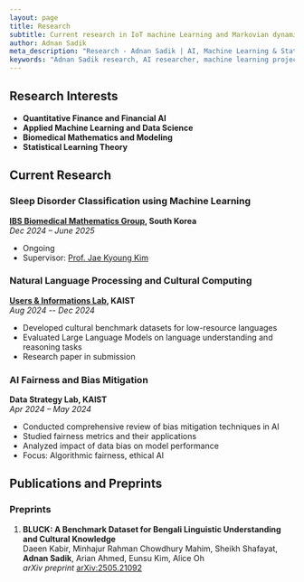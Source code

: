 ```yaml
---
layout: page
title: Research
subtitle: Current research in IoT machine Learning and Markovian dynamics.
author: Adnan Sadik
meta_description: "Research - Adnan Sadik | AI, Machine Learning & Statistical Learning projects in sleep disorder classification and LLM evaluation"
keywords: "Adnan Sadik research, AI researcher, machine learning projects, data scientist, statistical learning, KAIST research"
---
```


## Research Interests

- **Quantitative Finance and Financial AI**
- **Applied Machine Learning and Data Science**
- **Biomedical Mathematics and Modeling**
- **Statistical Learning Theory**

## Current Research

### Sleep Disorder Classification using Machine Learning
**[IBS Biomedical Mathematics Group](https://www.ibs.re.kr/bimag/), South Korea**  
*Dec 2024 – June 2025*
- Ongoing
- Supervisor: [Prof. Jae Kyoung Kim](https://mathsci.kaist.ac.kr/~jaekkim/)

### Natural Language Processing and Cultural Computing
**[Users & Informations Lab](https://uilab.kr/), KAIST**  
*Aug 2024 -- Dec 2024*  
- Developed cultural benchmark datasets for low-resource languages
- Evaluated Large Language Models on language understanding and reasoning tasks
- Research paper in submission

### AI Fairness and Bias Mitigation
**Data Strategy Lab, KAIST**  
*Apr 2024 – May 2024*
- Conducted comprehensive review of bias mitigation techniques in AI
- Studied fairness metrics and their applications
- Analyzed impact of data bias on model performance
- Focus: Algorithmic fairness, ethical AI

## Publications and Preprints

### Preprints
1. **BLUCK: A Benchmark Dataset for Bengali Linguistic Understanding and Cultural Knowledge**  
   Daeen Kabir, Minhajur Rahman Chowdhury Mahim, Sheikh Shafayat, **Adnan Sadik**, Arian Ahmed, Eunsu Kim, Alice Oh  
   *arXiv preprint* [arXiv:2505.21092](https://arxiv.org/abs/2505.21092)



